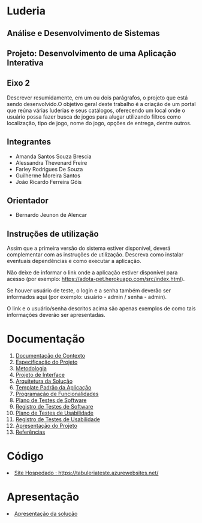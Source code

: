 # Luderia

## Análise e Desenvolvimento de Sistemas

## Projeto: Desenvolvimento de uma Aplicação Interativa 

## Eixo 2

Descrever resumidamente, em um ou dois parágrafos, o projeto que está sendo desenvolvido.O objetivo geral deste trabalho é a criação de um portal que reúna várias luderias e seus catálogos, oferecendo um local onde o usuário possa fazer busca de jogos para alugar utilizando filtros como localização, tipo de jogo, nome do jogo, opções de entrega, dentre outros. 

## Integrantes

* Amanda Santos Souza Brescia
* Alessandra Thevenard Freire
* Farley Rodrigues De Souza
* Guilherme Moreira Santos
* João Ricardo Ferreira Góis


## Orientador

* Bernardo Jeunon de Alencar


## Instruções de utilização

Assim que a primeira versão do sistema estiver disponível, deverá complementar com as instruções de utilização. Descreva como instalar eventuais dependências e como executar a aplicação.

Não deixe de informar o link onde a aplicação estiver disponível para acesso (por exemplo: https://adota-pet.herokuapp.com/src/index.html).

Se houver usuário de teste, o login e a senha também deverão ser informados aqui (por exemplo: usuário - admin / senha - admin).

O link e o usuário/senha descritos acima são apenas exemplos de como tais informações deverão ser apresentadas.

# Documentação

<ol>
<li><a href="docs/01-Documentação de Contexto.md"> Documentação de Contexto</a></li>
<li><a href="docs/02-Especificação do Projeto.md"> Especificação do Projeto</a></li>
<li><a href="docs/03-Metodologia.md"> Metodologia</a></li>
<li><a href="docs/04-Projeto de Interface.md"> Projeto de Interface</a></li>
<li><a href="docs/05-Arquitetura da Solução.md"> Arquitetura da Solução</a></li>
<li><a href="docs/06-Template Padrão da Aplicação.md"> Template Padrão da Aplicação</a></li>
<li><a href="docs/07-Programação de Funcionalidades.md"> Programação de Funcionalidades</a></li>
<li><a href="docs/08-Plano de Testes de Software.md"> Plano de Testes de Software</a></li>
<li><a href="docs/09-Registro de Testes de Software.md"> Registro de Testes de Software</a></li>
<li><a href="docs/10-Plano de Testes de Usabilidade.md"> Plano de Testes de Usabilidade</a></li>
<li><a href="docs/11-Registro de Testes de Usabilidade.md"> Registro de Testes de Usabilidade</a></li>
<li><a href="docs/12-Apresentação do Projeto.md"> Apresentação do Projeto</a></li>
<li><a href="docs/13-Referências.md"> Referências</a></li>
</ol>

# Código

<li><a href="src/README.md"> Site Hospedado : https://tabuleriateste.azurewebsites.net/ </a></li>

# Apresentação

<li><a href="presentation/README.md"> Apresentação da solução</a></li>
